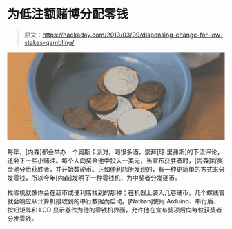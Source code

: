 # 为低注额赌博分配零钱

> 原文：<https://hackaday.com/2013/03/09/dispensing-change-for-low-stakes-gambling/>

![change](img/78b0733d30a52b827b8a8d1db5542744.png)

每年，[内森]都会举办一个奥斯卡派对，喝很多酒，崇拜[琼·里弗斯]的下流评论，还会下一些小赌注。每个人向奖金池中投入一美元，当宣布获胜者时，[内森]将奖金池分给获胜者，并开始数硬币。正如便利店所发现的，有一种更简单的方式来分发零钱，所以今年[内森]发明了一种零钱机，为中奖者分发硬币。

找零机就像你会在超市或便利店找到的那种；在机器上装入几卷硬币，几个螺线管就会响应从计算机接收到的串行数据而启动。[Nathan]使用 Arduino、串行盾、按钮矩阵和 LCD 显示器作为他的零钱机界面，允许他在宣布奖项后向每位获奖者分发零钱。
